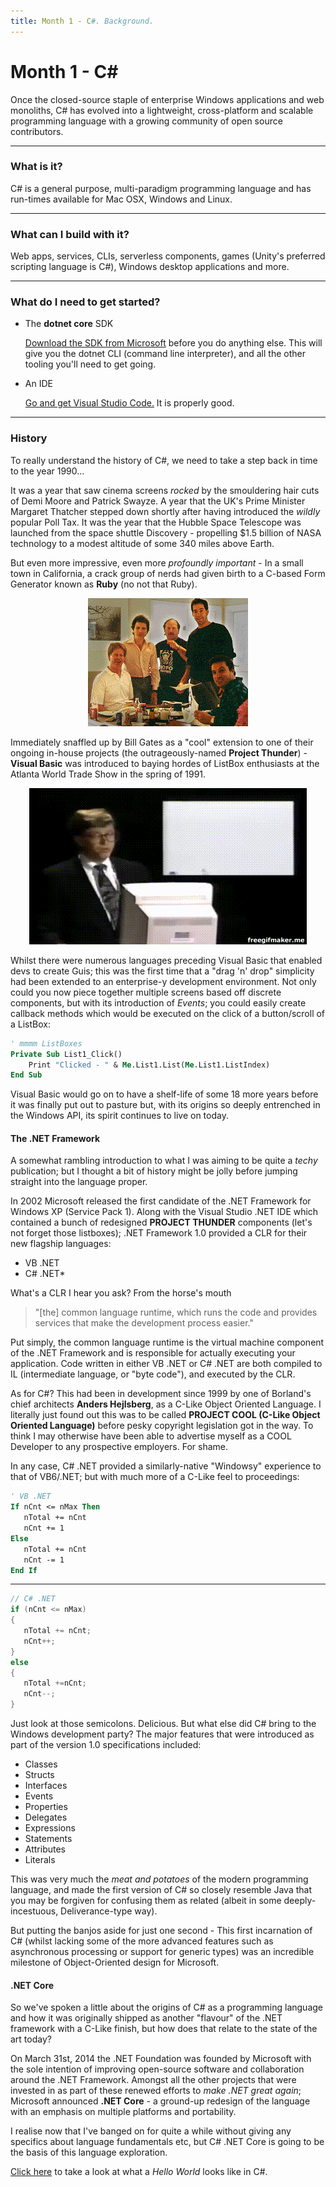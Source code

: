 ```yaml
---
title: Month 1 - C#. Background.
---
```


# Month 1 - C#
Once the closed-source staple of enterprise Windows applications and web monoliths, C# has evolved into a lightweight, cross-platform and scalable programming language with a growing community of open source contributors.

---

### What is it? ###
C# is a general purpose, multi-paradigm programming language and has run-times available for Mac OSX, Windows and Linux.

---

### What can I build with it? ###
Web apps, services, CLIs, serverless components, games (Unity's preferred scripting language is C#), Windows desktop applications and more.

---

### What do I need to get started? ###
- The **dotnet core** SDK

  [Download the SDK from Microsoft](https://dotnet.microsoft.com/download) before you do anything else. This will give you the dotnet CLI (command line interpreter), and all the other tooling you'll need to get going.

- An IDE

  [Go and get Visual Studio Code.](https://code.visualstudio.com/) It is properly good.

---

### History ###
To really understand the history of C#, we need to take a step back in time to the year 1990...

It was a year that saw cinema screens _rocked_ by the smouldering hair cuts of Demi Moore and Patrick Swayze. A year that the UK's Prime Minister Margaret Thatcher stepped down shortly after having introduced the _wildly_ popular Poll Tax. It was the year that the Hubble Space Telescope was launched from the space shuttle Discovery - propelling \$1.5 billion of NASA technology to a modest altitude of some 340 miles above Earth.

But even more impressive, even more _profoundly important_ - In a small town in California, a crack group of nerds had given birth to a C-based Form Generator known as **Ruby** (no not that Ruby).

<p align="center">
<img src="./c-sharp/img/ruby_team.gif" alt="Lock up your daughters">
</p>

Immediately snaffled up by Bill Gates as a "cool" extension to one of their ongoing in-house projects (the outrageously-named **Project Thunder**) - **Visual Basic** was introduced to baying hordes of ListBox enthusiasts at the Atlanta World Trade Show in the spring of 1991.

<p align="center">
<img src="./c-sharp/img/bill.gif" alt="Needs more jpeg">
</p>

Whilst there were numerous languages preceding Visual Basic that enabled devs to create Guis; this was the first time that a "drag 'n' drop" simplicity had been extended to an enterprise-y development environment. Not only could you now piece together multiple screens based off discrete components, but with its introduction of _Events_; you could easily create callback methods which would be executed on the click of a button/scroll of a ListBox:

```vb
' mmmm ListBoxes
Private Sub List1_Click()
    Print "Clicked - " & Me.List1.List(Me.List1.ListIndex)
End Sub
```

Visual Basic would go on to have a shelf-life of some 18 more years before it was finally put out to pasture but, with its origins so deeply entrenched in the Windows API, its spirit continues to live on today.

#### The .NET Framework ####
A somewhat rambling introduction to what I was aiming to be quite a _techy_ publication; but I thought a bit of history might be jolly before jumping straight into the language proper.

In 2002 Microsoft released the first candidate of the .NET Framework for Windows XP (Service Pack 1). Along with the Visual Studio .NET IDE which contained a bunch of redesigned **PROJECT THUNDER** components (let's not forget those listboxes); .NET Framework 1.0 provided a CLR for their new flagship languages:

- VB .NET
- C# .NET\*

What's a CLR I hear you ask? From the horse's mouth

> "[the] common language runtime, which runs the code and provides services that make the development process easier."

Put simply, the common language runtime is the virtual machine component of the .NET Framework and is responsible for actually executing your application. Code written in either VB .NET or C# .NET are both compiled to IL (intermediate language, or "byte code"), and executed by the CLR.

As for C#? This had been in development since 1999 by one of Borland's chief architects **Anders Hejlsberg**, as a C-Like Object Oriented Language. I literally just found out this was to be called **PROJECT COOL (C-Like Object Oriented Language)** before pesky copyright legislation got in the way. To think I may otherwise have been able to advertise myself as a COOL Developer to any prospective employers. For shame.

In any case, C# .NET provided a similarly-native "Windowsy" experience to that of VB6/.NET; but with much more of a C-Like feel to proceedings:

```vb
' VB .NET
If nCnt <= nMax Then
   nTotal += nCnt
   nCnt += 1
Else
   nTotal += nCnt
   nCnt -= 1
End If
```

---

```csharp
// C# .NET
if (nCnt <= nMax)
{
   nTotal += nCnt;
   nCnt++;
}
else
{
   nTotal +=nCnt;
   nCnt--;
}
```

Just look at those semicolons. Delicious. But what else did C# bring to the Windows development party? The major features that were introduced as part of the version 1.0 specifications included:

- Classes
- Structs
- Interfaces
- Events
- Properties
- Delegates
- Expressions
- Statements
- Attributes
- Literals

This was very much the _meat and potatoes_ of the modern programming language, and made the first version of C# so closely resemble Java that you may be forgiven for confusing them as related (albeit in some deeply-incestuous, Deliverance-type way).

But putting the banjos aside for just one second - This first incarnation of C# (whilst lacking some of the more advanced features such as asynchronous processing or support for generic types) was an incredible milestone of Object-Oriented design for Microsoft.

#### .NET Core ####
So we've spoken a little about the origins of C# as a programming language and how it was originally shipped as another "flavour" of the .NET framework with a C-Like finish, but how does that relate to the state of the art today?

On March 31st, 2014 the .NET Foundation was founded by Microsoft with the sole intention of improving open-source software and collaboration around the .NET Framework. Amongst all the other projects that were invested in as part of these renewed efforts to _make .NET great again_; Microsoft announced **.NET Core** - a ground-up redesign of the language with an emphasis on multiple platforms and portability.

I realise now that I've banged on for quite a while without giving any specifics about language fundamentals etc, but C# .NET Core is going to be the basis of this language exploration.

[Click here](./c-sharp/hello-world.md) to take a look at what a _Hello World_ looks like in C#.